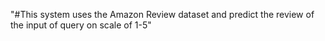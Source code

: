 "#This system uses the Amazon Review dataset and predict the review of the input of query on scale of 1-5" 
